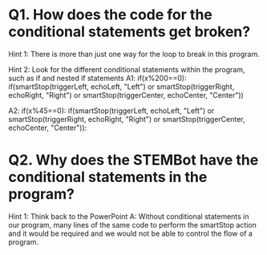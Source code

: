 # Q1. How does the code for the conditional statements get broken? 

Hint 1: There is more than just one way for the loop to break in this program. 

Hint 2: Look for the different conditional statements within the program, such as if and nested if statements
A1: if(x%200==0):
if(smartStop(triggerLeft, echoLeft, "Left") or smartStop(triggerRight, echoRight, "Right") or smartStop(triggerCenter, echoCenter, "Center"))

A2:  if(x%45==0):
if(smartStop(triggerLeft, echoLeft, "Left") or smartStop(triggerRight, echoRight,     "Right") or smartStop(triggerCenter, echoCenter, "Center")):
 

# Q2. Why does the STEMBot have the conditional statements in the program?

Hint 1: Think back to the PowerPoint
A: Without conditional statements in our program, many lines of the same code to perform the smartStop action and it would be required and we would not be able to control the flow of a program.

